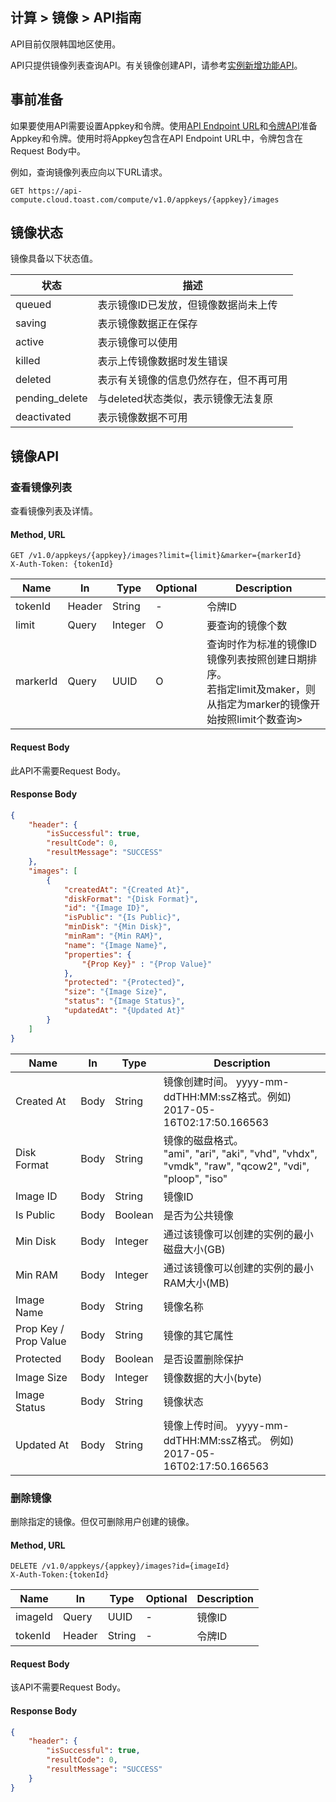 ## 计算 > 镜像 > API指南

API目前仅限韩国地区使用。

API只提供镜像列表查询API。有关镜像创建API，请参考[实例新增功能API](/Compute/Instance/zh/api-guide/#_15)。

## 事前准备

如果要使用API需要设置Appkey和令牌。使用[API Endpoint URL](/Compute/Instance/zh/api-guide/#api-endpoint-url)和[令牌API](/Compute/Instance/zh/api-guide/#api)准备Appkey和令牌。使用时将Appkey包含在API Endpoint URL中，令牌包含在Request Body中。

例如，查询镜像列表应向以下URL请求。

	GET https://api-compute.cloud.toast.com/compute/v1.0/appkeys/{appkey}/images

## 镜像状态
镜像具备以下状态值。

| 状态 | 描述 |
| -- | -- |
| queued | 表示镜像ID已发放，但镜像数据尚未上传 |
| saving | 表示镜像数据正在保存 |
| active | 表示镜像可以使用 |
| killed | 表示上传镜像数据时发生错误 |
| deleted | 表示有关镜像的信息仍然存在，但不再可用 |
| pending_delete | 与deleted状态类似，表示镜像无法复原 |
| deactivated | 表示镜像数据不可用 |

## 镜像API

### 查看镜像列表

查看镜像列表及详情。

#### Method, URL
```
GET /v1.0/appkeys/{appkey}/images?limit={limit}&marker={markerId}
X-Auth-Token: {tokenId}
```

|  Name | In | Type | Optional | Description |
|--|--|--|--|--|
| tokenId | Header | String | - | 令牌ID |
| limit | Query | Integer | O | 要查询的镜像个数 |
| markerId | Query | UUID | O | 查询时作为标准的镜像ID<br>镜像列表按照创建日期排序。<br>若指定limit及maker，则从指定为marker的镜像开始按照limit个数查询> |


#### Request Body
此API不需要Request Body。

#### Response Body
```json
{
    "header": {
        "isSuccessful": true,
        "resultCode": 0,
        "resultMessage": "SUCCESS"
    },
    "images": [
        {
            "createdAt": "{Created At}",
            "diskFormat": "{Disk Format}",
            "id": "{Image ID}",
            "isPublic": "{Is Public}",
            "minDisk": "{Min Disk}",
            "minRam": "{Min RAM}",
            "name": "{Image Name}",
            "properties": {
            	"{Prop Key}" : "{Prop Value}"
            },
            "protected": "{Protected}",
            "size": "{Image Size}",
            "status": "{Image Status}",
            "updatedAt": "{Updated At}"
        }
    ]
}
```

|  Name | In | Type | Description |
|--|--|--|--|
| Created At | Body | String  | 镜像创建时间。 yyyy-mm-ddTHH:MM:ssZ格式。例如) 2017-05-16T02:17:50.166563 |
| Disk Format | Body | String | 镜像的磁盘格式。 <br />"ami", "ari", "aki", "vhd", "vhdx", "vmdk", "raw", "qcow2", "vdi", "ploop", "iso" |
| Image ID | Body | String | 镜像ID |
| Is Public | Body | Boolean | 是否为公共镜像 |
| Min Disk | Body | Integer | 通过该镜像可以创建的实例的最小磁盘大小(GB) |
| Min RAM | Body | Integer | 通过该镜像可以创建的实例的最小RAM大小(MB) |
| Image Name | Body | String | 镜像名称 |
| Prop Key / Prop Value | Body | String | 镜像的其它属性 |
| Protected | Body | Boolean | 是否设置删除保护 |
| Image Size | Body | Integer | 镜像数据的大小(byte) |
| Image Status | Body | String | 镜像状态 |
| Updated At | Body | String | 镜像上传时间。 yyyy-mm-ddTHH:MM:ssZ格式。 例如) 2017-05-16T02:17:50.166563 |

### 删除镜像

删除指定的镜像。但仅可删除用户创建的镜像。

#### Method, URL
```
DELETE /v1.0/appkeys/{appkey}/images?id={imageId}
X-Auth-Token:{tokenId}
```

|  Name | In | Type | Optional | Description |
|--|--|--|--|--|
| imageId | Query | UUID | - | 镜像ID |
| tokenId | Header | String | - | 令牌ID |

#### Request Body
该API不需要Request Body。

#### Response Body
```json
{
    "header": {
        "isSuccessful": true,
        "resultCode": 0,
        "resultMessage": "SUCCESS"
    }
}
```
